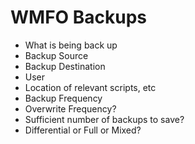 # WMFO Backups



- What is being back up
- Backup Source
- Backup Destination
- User
- Location of relevant scripts, etc
- Backup Frequency
- Overwrite Frequency?
- Sufficient number of backups to save?
- Differential or Full or Mixed?



